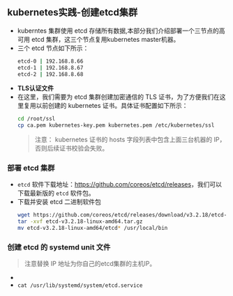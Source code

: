 ## kubernetes实践-创建etcd集群
- kuberntes 集群使用 etcd 存储所有数据,本部分我们介绍部署一个三节点的高可用 etcd 集群，这三个节点复用kubernetes master机器。
- 三个 etcd 节点如下所示：
  ``` bash
  etcd-0 | 192.168.8.66 
  etcd-1 | 192.168.8.67 
  etcd-2 | 192.168.8.68 
  ```
- **TLS认证文件**
- 在这里，我们需要为 etcd 集群创建加密通信的 TLS 证书，为了方便我们在这里复用以前创建的 kubernetes 证书。具体证书配置如下所示：
  ``` bash
  cd /root/ssl
  cp ca.pem kubernetes-key.pem kubernetes.pem /etc/kubernetes/ssl
  ```
  > 注意：
  > kubernetes 证书的 hosts 字段列表中包含上面三台机器的 IP，否则后续证书校验会失败。

### 部署 etcd 集群
- `etcd` 软件下载地址：<https://github.com/coreos/etcd/releases>，我们可以下载最新版的 `etcd` 软件包。
- 下载并安装 etcd 二进制软件包
  ``` bash
  wget https://github.com/coreos/etcd/releases/download/v3.2.18/etcd-v3.2.18-linux-amd64.tar.gz
  tar -xvf etcd-v3.2.18-linux-amd64.tar.gz
  mv etcd-v3.2.18-linux-amd64/etcd* /usr/local/bin
  ```
### 创建 etcd 的 systemd unit 文件
  > 注意替换 IP 地址为你自己的etcd集群的主机IP。
- 
- `cat /usr/lib/systemd/system/etcd.service`

